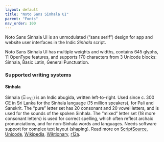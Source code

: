 ```yaml
---
layout: default
title: "Noto Sans Sinhala UI"
parent: "Fonts"
nav_order: 100
---
```

Noto Sans Sinhala UI is an unmodulated (“sans serif”) design for app and website user interfaces in the Indic _Sinhala_ script. 

Noto Sans Sinhala UI has multiple weights and widths, contains 645 glyphs, 11 OpenType features, and supports 170 characters from 3 Unicode blocks: Sinhala, Basic Latin, General Punctuation.


### Supported writing systems


#### Sinhala

Sinhala (<span class='autonym'>සිංහල</span>) is an Indic abugida, written left-to-right. Used since c. 300 CE in Sri Lanka for the Sinhala language (15 million speakers), for Pali and Sanskrit. The “pure” letter set has 20 consonant and 20 vowel letters, and is used for the sounds of the spoken Sinhala. The “mixed” letter set (18 more consonant letters) is used for correct spelling, which often reflect archaic pronunciations, and for non-Sinhala words and languages. Needs software support for complex text layout (shaping). Read more on [ScriptSource](https://scriptsource.org/scr/Sinh), [Unicode](https://www.unicode.org/versions/Unicode13.0.0/ch13.pdf#G26561), [Wikipedia](https://en.wikipedia.org/wiki/ISO_15924:Sinh), [Wiktionary](https://en.wiktionary.org/wiki/Category:Sinhalese_script), [r12a](https://r12a.github.io/scripts/links?iso=Sinh).


